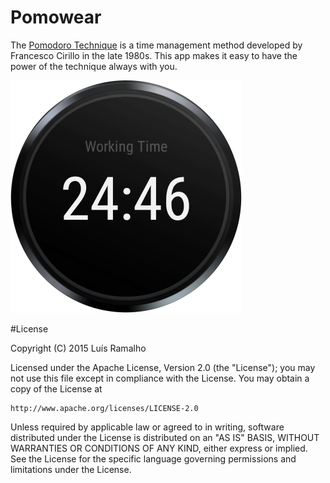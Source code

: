 # Pomowear
The [Pomodoro Technique](http://en.wikipedia.org/wiki/Pomodoro_Technique) is a time management method developed by Francesco Cirillo in the late 1980s. This app makes it easy to have the power of the technique always with you.

![Pomowear](screenshots/device-2015-05-18-210032.png)

#License

Copyright (C) 2015 Luís Ramalho

Licensed under the Apache License, Version 2.0 (the "License");
you may not use this file except in compliance with the License.
You may obtain a copy of the License at

    http://www.apache.org/licenses/LICENSE-2.0

Unless required by applicable law or agreed to in writing, software
distributed under the License is distributed on an "AS IS" BASIS,
WITHOUT WARRANTIES OR CONDITIONS OF ANY KIND, either express or implied.
See the License for the specific language governing permissions and
limitations under the License.
